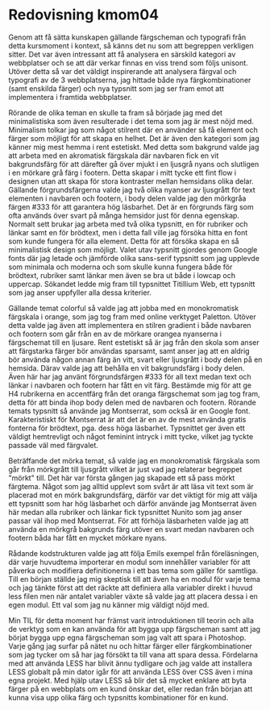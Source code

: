 ---
---

# Redovisning kmom04

Genom att få sätta kunskapen gällande färgscheman och typografi från detta kursmoment i kontext, så känns det nu som att begreppen verkligen sitter. Det var även intressant att få analysera en särskild kategori av webbplatser och se att där verkar finnas en viss trend som följs unisont. Utöver detta så var det väldigt inspirerande att analysera färgval och typografi av de 3 webbplatserna, jag hittade både nya färgkombinationer (samt enskilda färger) och nya typsnitt som jag ser fram emot att implementera i framtida webbplatser.

Rörande de olika teman en skulle ta fram så började jag med det minimalistiska som även resulterade i det tema som jag är mest nöjd med. Minimalism tolkar jag som något stilrent där en använder så få element och färger som möjligt för att skapa en helhet. Det är även den kategori som jag känner mig mest hemma i rent estetiskt. Med detta som bakgrund valde jag att arbeta med en akromatisk färgskala där navbaren fick en vit bakgrundsfärg för att därefter gå över mjukt i en ljusgrå nyans och slutligen i en mörkare grå färg i footern. Detta skapar i mitt tycke ett fint flow i designen utan att skapa för stora kontraster mellan hemsidans olika delar. Gällande förgrundsfärgerna valde jag två olika nyanser av ljusgrått för text elementen i navbaren och footern, i body delen valde jag den mörkgråa färgen #333 för att garantera hög läsbarhet. Det är en förgrunds färg som ofta används över svart på många hemsidor just för denna egenskap. Normalt sett brukar jag arbeta med två olika typsnitt, en för rubriker och länkar samt en för brödtext, men i detta fall ville jag försöka hitta en font som kunde fungera för alla element. Detta för att försöka skapa en så minimalistisk design som möjligt. Valet utav typsnitt gjordes genom Google fonts där jag letade och jämförde olika sans-serif typsnitt som jag upplevde som minimala och moderna och som skulle kunna fungera både för brödtext, rubriker samt länkar men även se bra ut både i lowcap och uppercap. Sökandet ledde mig fram till typsnittet Titillium Web, ett typsnitt som jag anser uppfyller alla dessa kriterier.

Gällande temat colorful så valde jag att jobba med en monokromatisk färgskala i orange, som jag tog fram med online verktyget Paletton. Utöver detta valde jag även att implementera en stilren gradient i både navbaren och footern som går från en av de mörkare orangea nyanserna i färgschemat till en ljusare. Rent estetiskt så är jag från den skola som anser att färgstarka färger bör användas sparsamt, samt anser jag att en aldrig bör använda någon annan färg än vitt, svart eller ljusgrått i body delen på en hemsida. Därav valde jag att behålla en vit bakgrundsfärg i body delen. Även här har jag använt förgrundsfärgen #333 för all text medan text och länkar i navbaren och footern har fått en vit färg. Bestämde mig för att ge H4 rubrikerna en accentfärg från det oranga färgschemat som jag tog fram, detta för att binda ihop body delen med de navbaren och footern. Rörande temats typsnitt så använde jag Montserrat, som också är en Google font. Karakteristiskt för Montserrat är att det är en av de mest använda gratis fonterna för brödtext, pga. dess höga läsbarhet. Typsnittet ger även ett väldigt hemtrevligt och något feminint intryck i mitt tycke, vilket jag tyckte passade väl med färgvalet.

Beträffande det mörka temat, så valde jag en monokromatisk färgskala som går från mörkgrått till ljusgrått vilket är just vad jag relaterar begreppet "mörkt" till. Det här var första gången jag skapade ett så pass mörkt färgtema. Något som jag alltid upplevt som svårt är att läsa vit text som är placerad mot en mörk bakgrundsfärg, därför var det viktigt för mig att välja ett typsnitt som har hög läsbarhet och därför använde jag Montserrat även här medan alla rubriker och länkar fick typsnittet Nunito som jag anser passar väl ihop med Montserrat. För att förhöja läsbarheten valde jag att använda en mörkgrå bakgrunds färg utöver en svart medan navbaren och footern båda har fått en mycket mörkare nyans.

Rådande kodstrukturen valde jag att följa Emils exempel från föreläsningen, där varje huvudtema importerar en modul som innehåller variabler för att påverka och modifiera definitionerna i ett bas tema som gäller för samtliga. Till en början ställde jag mig skeptisk till att även ha en modul för varje tema och jag tänkte först att det räckte att definiera alla variabler direkt i huvud less filen men när antalet variabler växte så valde jag att placera dessa i en egen modul. Ett val som jag nu känner mig väldigt nöjd med.

Min TIL för detta moment har främst varit introduktionen till teorin och alla de verktyg som en kan använda för att bygga upp färgscheman samt att jag börjat bygga upp egna färgscheman som jag valt att spara i Photoshop. Varje gång jag surfar på nätet nu och hittar färger eller färgkombinationer som jag tycker om så har jag försökt ta till vana att spara dessa. Fördelarna med att använda LESS har blivit ännu tydligare och jag valde att installera LESS globalt på min dator igår för att använda LESS över CSS även i mina egna projekt. Med hjälp utav LESS så blir det så mycket enklare att byta färger på en webbplats om en kund önskar det, eller redan från början att kunna visa upp olika färg och typsnitts kombinationer för en kund.
